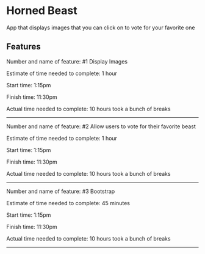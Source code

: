 # Horned Beast

App that displays images that you can click on to vote for your favorite one

## Features

Number and name of feature: #1 Display Images

Estimate of time needed to complete: 1 hour

Start time: 1:15pm

Finish time: 11:30pm

Actual time needed to complete: 10 hours took a bunch of breaks
____________________________________________________________________________
Number and name of feature: #2 Allow users to vote for their favorite beast

Estimate of time needed to complete: 1 hour

Start time: 1:15pm

Finish time: 11:30pm

Actual time needed to complete: 10 hours took a bunch of breaks
____________________________________________________________________________
Number and name of feature: #3 Bootstrap

Estimate of time needed to complete: 45 minutes

Start time: 1:15pm

Finish time: 11:30pm

Actual time needed to complete: 10 hours took a bunch of breaks
____________________________________________________________________________